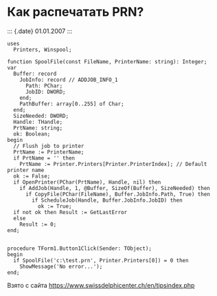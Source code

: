 Как распечатать PRN?
====================

::: {.date}
01.01.2007
:::

    uses 
      Printers, Winspool; 
     
    function SpoolFile(const FileName, PrinterName: string): Integer; 
    var 
      Buffer: record 
        JobInfo: record // ADDJOB_INFO_1 
          Path: PChar; 
          JobID: DWORD; 
        end; 
        PathBuffer: array[0..255] of Char; 
      end; 
      SizeNeeded: DWORD; 
      Handle: THandle; 
      PrtName: string; 
      ok: Boolean; 
    begin 
      // Flush job to printer 
      PrtName := PrinterName; 
      if PrtName = '' then 
        PrtName := Printer.Printers[Printer.PrinterIndex]; // Default printer name 
      ok := False; 
      if OpenPrinter(PChar(PrtName), Handle, nil) then 
        if AddJob(Handle, 1, @Buffer, SizeOf(Buffer), SizeNeeded) then 
          if CopyFile(PChar(FileName), Buffer.JobInfo.Path, True) then 
            if ScheduleJob(Handle, Buffer.JobInfo.JobID) then 
              ok := True; 
      if not ok then Result := GetLastError 
      else  
        Result := 0; 
    end; 
     
     
    procedure TForm1.Button1Click(Sender: TObject); 
    begin 
      if SpoolFile('c:\test.prn', Printer.Printers[0]) = 0 then 
        ShowMessage('No error...'); 
    end; 

Взято с сайта <https://www.swissdelphicenter.ch/en/tipsindex.php>
